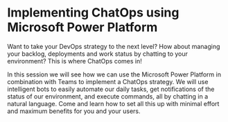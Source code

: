 # Implementing ChatOps using Microsoft Power Platform

Want to take your DevOps strategy to the next level? How about managing your backlog, deployments and work status by chatting to your environment? This is where ChatOps comes in! 

In this session we will see how we can use the Microsoft Power Platform in combination with Teams to implement a ChatOps strategy. We will use intelligent bots to easily automate our daily tasks, get notifications of the status of our environment, and execute commands, all by chatting in a natural language. Come and learn how to set all this up with minimal effort and maximum benefits for you and your users.
